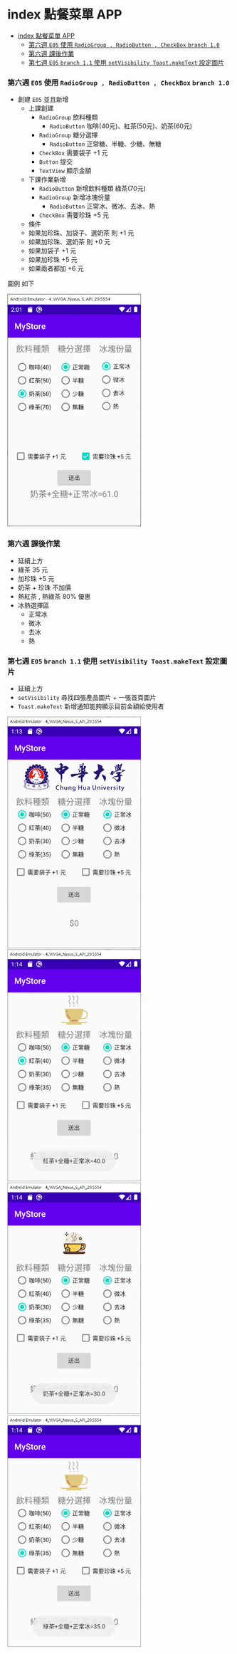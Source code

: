 # index 點餐菜單 APP
- [index 點餐菜單 APP](#index-%e9%bb%9e%e9%a4%90%e8%8f%9c%e5%96%ae-app)
    - [第六週 ```E05``` 使用 ```RadioGroup , RadioButton , CheckBox``` ```branch 1.0```](#%e7%ac%ac%e5%85%ad%e9%80%b1-e05-%e4%bd%bf%e7%94%a8-radiogroup--radiobutton--checkbox-branch-10)
    - [第六週 課後作業](#%e7%ac%ac%e5%85%ad%e9%80%b1-%e8%aa%b2%e5%be%8c%e4%bd%9c%e6%a5%ad)
    - [第七週 ```E05``` ```branch 1.1``` 使用 ```setVisibility Toast.makeText``` 設定圖片](#%e7%ac%ac%e4%b8%83%e9%80%b1-e05-branch-11-%e4%bd%bf%e7%94%a8-setvisibility-toastmaketext-%e8%a8%ad%e5%ae%9a%e5%9c%96%e7%89%87)

### 第六週 ```E05``` 使用 ```RadioGroup , RadioButton , CheckBox``` ```branch 1.0```
- 創建 ```E05``` 並且新增 
  - 上課創建
    - ```RadioGroup``` 飲料種類 
      - ```RadioButton``` 咖啡(40元)、紅茶(50元)、奶茶(60元) 
    - ```RadioGroup``` 糖分選擇 
      - ```RadioButton``` 正常糖、半糖、少糖、無糖 
    - ```CheckBox``` 需要袋子 +1 元 
    - ```Button``` 提交
    - ```TextView``` 顯示金額
  - 下課作業新增
    - ```RadioButton``` 新增飲料種類 綠茶(70元)
    - ```RadioGroup``` 新增冰塊份量
      - ```RadioButton``` 正常冰、微冰、去冰、熱
    - ```CheckBox``` 需要珍珠 +5 元
  - 條件
  - 如果加珍珠、加袋子、選奶茶 則 +1 元
  - 如果加珍珠、選奶茶 則 +0 元
  - 如果加袋子 +1 元
  - 如果加珍珠 +5 元
  - 如果兩者都加 +6 元

圖例 如下

<img src="../img/E05_DrinkStore01.jpg" width="300px">

### 第六週 課後作業
- 延續上方
- 綠茶 35 元
- 加珍珠 +5 元
- 奶茶 + 珍珠 不加價
- 熱紅茶 , 熱綠茶 80% 優惠
- 冰熱選擇區
  - 正常冰
  - 微冰
  - 去冰
  - 熱

### 第七週 ```E05``` ```branch 1.1``` 使用 ```setVisibility Toast.makeText``` 設定圖片
- 延續上方
- ```setVisibility``` 尋找四張產品圖片 + 一張首頁圖片
- ```Toast.makeText``` 新增通知能夠顯示目前金額給使用者

<img src="../img/E05_DrinkStore02.jpg" width="300px"> <img src="../img/E05_DrinkStore03.jpg" width="300px">
<img src="../img/E05_DrinkStore04.jpg" width="300px"> <img src="../img/E05_DrinkStore05.jpg" width="300px">
